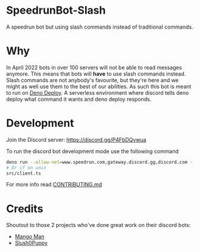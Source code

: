 # SpeedrunBot-Slash

A speedrun bot but using slash commands instead of traditional commands.

# Why

In April 2022 bots in over 100 servers will not be able to read messages
anymore. This means that bots will **have** to use slash commands instead. Slash
commands are not anybody's favourite, but they're here and we might as well use
them to the best of our abilities. As such this bot is meant to run on
[Deno Deploy](https://deno.com/deploy). A serverless environment where discord
tells deno deploy what command it wants and deno deploy responds.

# Development

Join the Discord server: https://discord.gg/P4FbDQywua

To run the discord bot development mode use the following command

```sh
deno run --allow-net=www.speedrun.com,gateway.discord.gg,discord.com --allow-env --allow-read=. src/client.ts
# Or if on unix
src/client.ts
```

For more info read [CONTRIBUTING.md](CONTRIBUTING.md)

# Credits

Shoutout to those 2 projects who've done great work on their discord bots:

- [Mango Man](https://github.com/Mango0x45/speedrunbot-plusplus)
- [Slush0Puppy](https://github.com/Slush0Puppy/speedrunbot)
